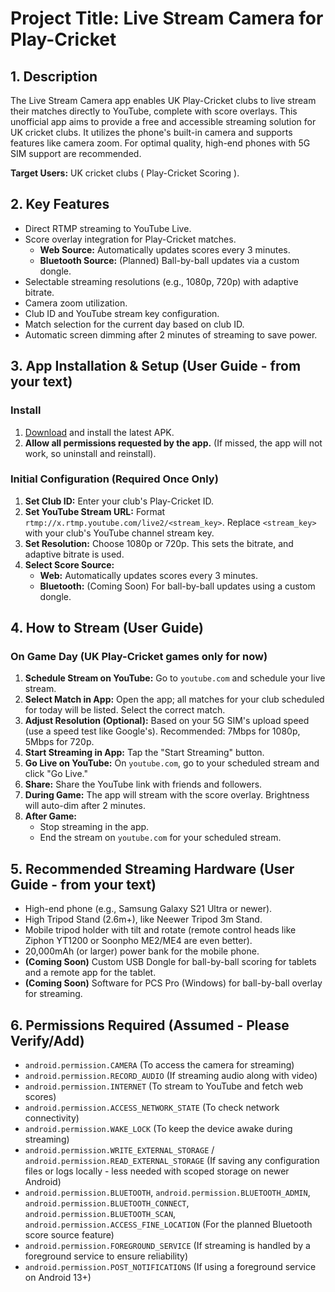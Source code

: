 # Project Title: Live Stream Camera for Play-Cricket

## 1. Description
The Live Stream Camera app enables UK Play-Cricket clubs to live stream their matches directly to YouTube, complete with score overlays. This unofficial app aims to provide a free and accessible streaming solution for UK cricket clubs. It utilizes the phone's built-in camera and supports features like camera zoom. For optimal quality, high-end phones with 5G SIM support are recommended.

**Target Users:** UK cricket clubs ( Play-Cricket Scoring ).

## 2. Key Features
*   Direct RTMP streaming to YouTube Live.
*   Score overlay integration for Play-Cricket matches.
    *   **Web Source:** Automatically updates scores every 3 minutes.
    *   **Bluetooth Source:** (Planned) Ball-by-ball updates via a custom dongle.
*   Selectable streaming resolutions (e.g., 1080p, 720p) with adaptive bitrate.
*   Camera zoom utilization.
*   Club ID and YouTube stream key configuration.
*   Match selection for the current day based on club ID.
*   Automatic screen dimming after 2 minutes of streaming to save power.

## 3. App Installation & Setup (User Guide - from your text)

### Install
1.  [Download](https://github.com/shesh99999/livestreamcamera_app/releases/download/1.0.0/livestreamcamera.1.0.0.apk) and install the latest APK.
2.  **Allow all permissions requested by the app.** (If missed, the app will not work, so uninstall and reinstall).

### Initial Configuration (Required Once Only)
1.  **Set Club ID:** Enter your club's Play-Cricket ID.
2.  **Set YouTube Stream URL:** Format `rtmp://x.rtmp.youtube.com/live2/<stream_key>`. Replace `<stream_key>` with your club's YouTube channel stream key.
3.  **Set Resolution:** Choose 1080p or 720p. This sets the bitrate, and adaptive bitrate is used.
4.  **Select Score Source:**
    *   **Web:** Automatically updates scores every 3 minutes.
    *   **Bluetooth:** (Coming Soon) For ball-by-ball updates using a custom dongle.

## 4. How to Stream (User Guide)

### On Game Day (UK Play-Cricket games only for now)
1.  **Schedule Stream on YouTube:** Go to `youtube.com` and schedule your live stream.
2.  **Select Match in App:** Open the app; all matches for your club scheduled for today will be listed. Select the correct match.
3.  **Adjust Resolution (Optional):** Based on your 5G SIM's upload speed (use a speed test like Google's). Recommended: 7Mbps for 1080p, 5Mbps for 720p.
4.  **Start Streaming in App:** Tap the "Start Streaming" button.
5.  **Go Live on YouTube:** On `youtube.com`, go to your scheduled stream and click "Go Live."
6.  **Share:** Share the YouTube link with friends and followers.
7.  **During Game:** The app will stream with the score overlay. Brightness will auto-dim after 2 minutes.
8.  **After Game:**
    *   Stop streaming in the app.
    *   End the stream on `youtube.com` for your scheduled stream.

## 5. Recommended Streaming Hardware (User Guide - from your text)
*   High-end phone (e.g., Samsung Galaxy S21 Ultra or newer).
*   High Tripod Stand (2.6m+), like Neewer Tripod 3m Stand.
*   Mobile tripod holder with tilt and rotate (remote control heads like Ziphon YT1200 or Soonpho ME2/ME4 are even better).
*   20,000mAh (or larger) power bank for the mobile phone.
*   **(Coming Soon)** Custom USB Dongle for ball-by-ball scoring for tablets and a remote app for the tablet.
*   **(Coming Soon)** Software for PCS Pro (Windows) for ball-by-ball overlay for streaming.

## 6. Permissions Required (Assumed - Please Verify/Add)
*   `android.permission.CAMERA` (To access the camera for streaming)
*   `android.permission.RECORD_AUDIO` (If streaming audio along with video)
*   `android.permission.INTERNET` (To stream to YouTube and fetch web scores)
*   `android.permission.ACCESS_NETWORK_STATE` (To check network connectivity)
*   `android.permission.WAKE_LOCK` (To keep the device awake during streaming)
*   `android.permission.WRITE_EXTERNAL_STORAGE` / `android.permission.READ_EXTERNAL_STORAGE` (If saving any configuration files or logs locally - less needed with scoped storage on newer Android)
*   `android.permission.BLUETOOTH`, `android.permission.BLUETOOTH_ADMIN`, `android.permission.BLUETOOTH_CONNECT`, `android.permission.BLUETOOTH_SCAN`, `android.permission.ACCESS_FINE_LOCATION` (For the planned Bluetooth score source feature)
*   `android.permission.FOREGROUND_SERVICE` (If streaming is handled by a foreground service to ensure reliability)
*   `android.permission.POST_NOTIFICATIONS` (If using a foreground service on Android 13+)
